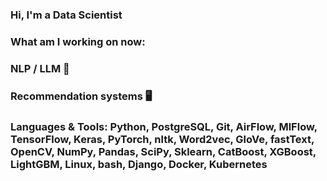 ### Hi, I'm a Data Scientist

### What am I working on now:

### NLP / LLM 📝

### Recommendation systems 🖥️

### Languages & Tools: Python, PostgreSQL, Git, AirFlow, MlFlow, TensorFlow, Keras, PyTorch, nltk, Word2vec, GloVe, fastText, OpenCV, NumPy, Pandas, SciPy, Sklearn, CatBoost, XGBoost, LightGBM, Linux, bash, Django, Docker, Kubernetes
